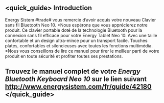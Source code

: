## <quick_guide> Introduction

Energy Sistem #trade# vous remercie d’avoir  acquis votre nouveau Clavier sans fil Bluetooth Neo 10.
*Nous espérons que vous apprécierez notre produit. Ce clavier portable doté de la technologie Bluetooth pour la connexion sans fil efficace pour votre Energy Tablet Neo 10. Avec une taille confortable et un design ultra-mince pour un transport facile. Touches plates,  confortables et silencieuses avec toutes les fonctions multimédia.
*Nous vous conseillons de lire ce manuel pour tirer le meilleur parti de votre produit en toute sécurité et profiter toutes ses prestations.



## <unique> Trouvez le manuel complet de votre *Energy Bluetooth Keyboard Neo 10* sur le lien suivant http://www.energysistem.com/fr/guide/42180 </unique> </quick_guide>

